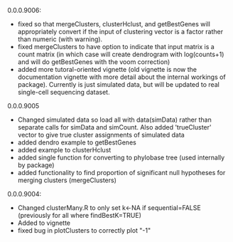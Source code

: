 0.0.0.9006:

* fixed so that mergeClusters, clusterHclust, and getBestGenes will appropriately convert if the input of clustering vector is a factor rather than numeric (with warning).
* fixed mergeClusters to have option to indicate that input matrix is a count matrix (in which case will create dendrogram with log(counts+1) and will do getBestGenes with the voom correction) 
* added more tutoral-oriented vignette (old vignette is now the documentation vignette with more detail about the internal workings of package). Currently is just simulated data, but will be updated to real single-cell sequencing dataset.

0.0.0.9005

* Changed simulated data so load all with data(simData) rather than separate calls for simData and simCount. Also added 'trueCluster' vector to give true cluster assignments of simulated data
* added dendro example to getBestGenes
* added example to clusterHclust
* added single function for converting to phylobase tree (used internally by package)
* added functionality to find proportion of significant null hypotheses for merging clusters (mergeClusters)

0.0.0.9004:

* Changed clusterMany.R to only set k<-NA if sequential=FALSE (previously for all where findBestK=TRUE)
* Added to vignette
* fixed bug in plotClusters to correctly plot "-1"